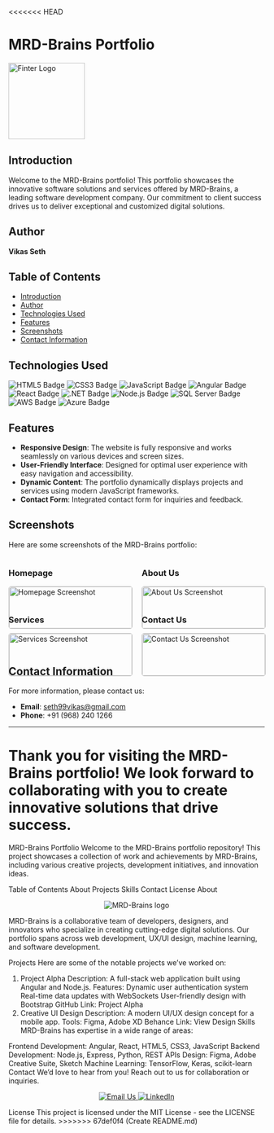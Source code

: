 <<<<<<< HEAD
# MRD-Brains Portfolio

<img src="https://github.com/princeveeshi/MRD-Brains/blob/main/src/assets/images/logo.png" alt="Finter Logo" width="150"/> 

## Introduction
Welcome to the MRD-Brains portfolio! This portfolio showcases the innovative software solutions and services offered by MRD-Brains, a leading software development company. Our commitment to client success drives us to deliver exceptional and customized digital solutions.

## Author
**Vikas Seth**

## Table of Contents
- [Introduction](#introduction)
- [Author](#author)
- [Technologies Used](#technologies-used)
- [Features](#features)
- [Screenshots](#screenshots)
- [Contact Information](#contact-information)

## Technologies Used
![HTML5 Badge](https://img.shields.io/badge/HTML5-FF5733?style=flat-square&logo=html5&logoColor=white)
![CSS3 Badge](https://img.shields.io/badge/CSS3-0077B5?style=flat-square&logo=css3&logoColor=white)
![JavaScript Badge](https://img.shields.io/badge/JavaScript-F7DF1E?style=flat-square&logo=javascript&logoColor=black)
![Angular Badge](https://img.shields.io/badge/Angular-DD0031?style=flat-square&logo=angular&logoColor=white)
![React Badge](https://img.shields.io/badge/React-61DAFB?style=flat-square&logo=react&logoColor=black)
![.NET Badge](https://img.shields.io/badge/.NET-512BD4?style=flat-square&logo=.net&logoColor=white)
![Node.js Badge](https://img.shields.io/badge/Node.js-339933?style=flat-square&logo=node.js&logoColor=white)
![SQL Server Badge](https://img.shields.io/badge/SQL%20Server-CC2927?style=flat-square&logo=microsoftsqlserver&logoColor=white)
![AWS Badge](https://img.shields.io/badge/AWS-FF9900?style=flat-square&logo=amazonaws&logoColor=white)
![Azure Badge](https://img.shields.io/badge/Azure-0089D6?style=flat-square&logo=microsoftazure&logoColor=white)

## Features
- **Responsive Design**: The website is fully responsive and works seamlessly on various devices and screen sizes.
- **User-Friendly Interface**: Designed for optimal user experience with easy navigation and accessibility.
- **Dynamic Content**: The portfolio dynamically displays projects and services using modern JavaScript frameworks.
- **Contact Form**: Integrated contact form for inquiries and feedback.

## Screenshots
Here are some screenshots of the MRD-Brains portfolio:

<div style="display: flex; flex-wrap: wrap; justify-content: space-between;">

  <div style="width: 48%; margin-bottom: 10px;">
    <h3>Homepage</h3>
    <a href="https://github.com/princeveeshi/MRD-Brains/blob/main/src/assets/images/Screenshot/HomePage.jpeg" target="_blank">
      <img src="https://github.com/princeveeshi/MRD-Brains/blob/main/src/assets/images/Screenshot/HomePage.jpeg" alt="Homepage Screenshot" style="width: 100%; border: 1px solid #ccc; border-radius: 5px;"/>
    </a>
  </div>

  <div style="width: 48%; margin-bottom: 10px;">
    <h3>About Us</h3>
    <a href="https://github.com/princeveeshi/MRD-Brains/blob/main/src/assets/images/Screenshot/AboutPage.jpeg" target="_blank">
      <img src="https://github.com/princeveeshi/MRD-Brains/blob/main/src/assets/images/Screenshot/AboutPage.jpeg" alt="About Us Screenshot" style="width: 100%; border: 1px solid #ccc; border-radius: 5px;"/>
    </a>
  </div>

  <div style="width: 48%; margin-bottom: 10px;">
    <h3>Services</h3>
    <a href="https://github.com/princeveeshi/MRD-Brains/blob/main/src/assets/images/Screenshot/ServicePage.jpeg" target="_blank">
      <img src="https://github.com/princeveeshi/MRD-Brains/blob/main/src/assets/images/Screenshot/ServicePage.jpeg" alt="Services Screenshot" style="width: 100%; border: 1px solid #ccc; border-radius: 5px;"/>
    </a>
  </div>

  <div style="width: 48%; margin-bottom: 10px;">
    <h3>Contact Us</h3>
    <a href="https://github.com/princeveeshi/MRD-Brains/blob/main/src/assets/images/Screenshot/COntactPage.jpeg" target="_blank">
      <img src="https://github.com/princeveeshi/MRD-Brains/blob/main/src/assets/images/Screenshot/COntactPage.jpeg" alt="Contact Us Screenshot" style="width: 100%; border: 1px solid #ccc; border-radius: 5px;"/>
    </a>
  </div>

</div>

## Contact Information
For more information, please contact us:

- **Email**: [seth99vikas@gmail.com](mailto:seth99vikas@gmail.com)
- **Phone**: +91 (968) 240 1266

---

Thank you for visiting the MRD-Brains portfolio! We look forward to collaborating with you to create innovative solutions that drive success.
=======
MRD-Brains Portfolio
Welcome to the MRD-Brains portfolio repository! This project showcases a collection of work and achievements by MRD-Brains, including various creative projects, development initiatives, and innovation ideas.

Table of Contents
About
Projects
Skills
Contact
License
About
<p align="center"> <img src="https://via.placeholder.com/150" alt="MRD-Brains logo" /> </p>
MRD-Brains is a collaborative team of developers, designers, and innovators who specialize in creating cutting-edge digital solutions. Our portfolio spans across web development, UX/UI design, machine learning, and software development.

Projects
Here are some of the notable projects we’ve worked on:

1. Project Alpha
Description: A full-stack web application built using Angular and Node.js.
Features:
Dynamic user authentication system
Real-time data updates with WebSockets
User-friendly design with Bootstrap
GitHub Link: Project Alpha
2. Creative UI Design
Description: A modern UI/UX design concept for a mobile app.
Tools: Figma, Adobe XD
Behance Link: View Design
Skills
MRD-Brains has expertise in a wide range of areas:

Frontend Development: Angular, React, HTML5, CSS3, JavaScript
Backend Development: Node.js, Express, Python, REST APIs
Design: Figma, Adobe Creative Suite, Sketch
Machine Learning: TensorFlow, Keras, scikit-learn
Contact
We’d love to hear from you! Reach out to us for collaboration or inquiries.

<p align="center"> <a href="mailto:contact@mrdbrains.com"> <img src="https://img.shields.io/badge/Email-Contact%20Us-blue" alt="Email Us" /> </a> <a href="https://www.linkedin.com/in/mrdbrains"> <img src="https://img.shields.io/badge/LinkedIn-Connect%20With%20Us-blue" alt="LinkedIn" /> </a> </p>
License
This project is licensed under the MIT License - see the LICENSE file for details.
>>>>>>> 67def0f4 (Create README.md)
